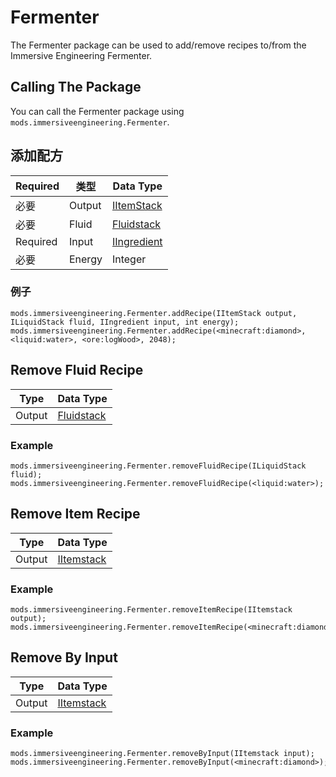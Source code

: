 # Fermenter

The Fermenter package can be used to add/remove recipes to/from the Immersive Engineering Fermenter.

## Calling The Package

You can call the Fermenter package using `mods.immersiveengineering.Fermenter`.

## 添加配方

| Required | 类型     | Data Type                                           |
| -------- | ------ | --------------------------------------------------- |
| 必要       | Output | [IItemStack](/Vanilla/Items/IItemStack/)            |
| 必要       | Fluid  | [Fluidstack](/Vanilla/Liquids/ILiquidStack/)        |
| Required | Input  | [IIngredient](/Vanilla/Variable_Types/IIngredient/) |
| 必要       | Energy | Integer                                             |

### 例子

```zenscript
mods.immersiveengineering.Fermenter.addRecipe(IItemStack output, ILiquidStack fluid, IIngredient input, int energy);
mods.immersiveengineering.Fermenter.addRecipe(<minecraft:diamond>, <liquid:water>, <ore:logWood>, 2048);
```

## Remove Fluid Recipe

| Type   | Data Type                                    |
| ------ | -------------------------------------------- |
| Output | [Fluidstack](/Vanilla/Liquids/ILiquidStack/) |

### Example

```zenscript
mods.immersiveengineering.Fermenter.removeFluidRecipe(ILiquidStack fluid);
mods.immersiveengineering.Fermenter.removeFluidRecipe(<liquid:water>);
```

## Remove Item Recipe

| Type   | Data Type                                |
| ------ | ---------------------------------------- |
| Output | [IItemstack](/Vanilla/Items/IItemStack/) |

### Example

```zenscript
mods.immersiveengineering.Fermenter.removeItemRecipe(IItemstack output);
mods.immersiveengineering.Fermenter.removeItemRecipe(<minecraft:diamond>);
```

## Remove By Input

| Type   | Data Type                                |
| ------ | ---------------------------------------- |
| Output | [IItemstack](/Vanilla/Items/IItemStack/) |

### Example

```zenscript
mods.immersiveengineering.Fermenter.removeByInput(IItemstack input);
mods.immersiveengineering.Fermenter.removeByInput(<minecraft:diamond>);
```